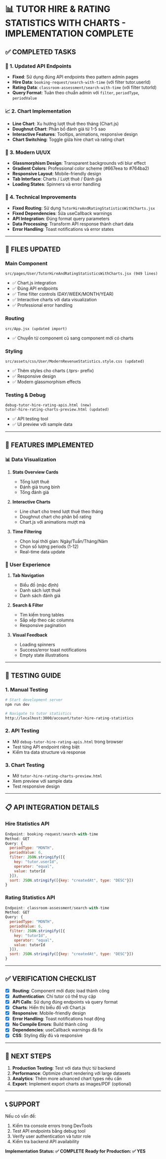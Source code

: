 # 📊 TUTOR HIRE & RATING STATISTICS WITH CHARTS - IMPLEMENTATION COMPLETE

## ✅ **COMPLETED TASKS**

### 🔄 **1. Updated API Endpoints**

- **Fixed**: Sử dụng đúng API endpoints theo pattern admin pages
- **Hire Data**: `booking-request/search-with-time` (với filter tutor.userId)
- **Rating Data**: `classroom-assessment/search-with-time` (với filter tutorId)
- **Query Format**: Tuân theo chuẩn admin với `filter`, `periodType`, `periodValue`

### 📈 **2. Chart Implementation**

- **Line Chart**: Xu hướng lượt thuê theo tháng (Chart.js)
- **Doughnut Chart**: Phân bổ đánh giá từ 1-5 sao
- **Interactive Features**: Tooltips, animations, responsive design
- **Chart Switching**: Toggle giữa hire chart và rating chart

### 🎨 **3. Modern UI/UX**

- **Glassmorphism Design**: Transparent backgrounds với blur effect
- **Gradient Colors**: Professional color scheme (#667eea to #764ba2)
- **Responsive Layout**: Mobile-friendly design
- **Tab Interface**: Charts / Lượt thuê / Đánh giá
- **Loading States**: Spinners và error handling

### 🔧 **4. Technical Improvements**

- **Fixed Routing**: Sử dụng `TutorHireAndRatingStatisticsWithCharts.jsx`
- **Fixed Dependencies**: Sửa useCallback warnings
- **API Integration**: Đúng format query parameters
- **Data Processing**: Transform API response thành chart data
- **Error Handling**: Toast notifications và error states

---

## 📁 **FILES UPDATED**

### **Main Component**

```
src/pages/User/TutorHireAndRatingStatisticsWithCharts.jsx (949 lines)
```

- ✅ Chart.js integration
- ✅ Đúng API endpoints
- ✅ Time filter controls (DAY/WEEK/MONTH/YEAR)
- ✅ Interactive charts với data visualization
- ✅ Professional error handling

### **Routing**

```
src/App.jsx (updated import)
```

- ✅ Chuyển từ component cũ sang component mới có charts

### **Styling**

```
src/assets/css/User/ModernRevenueStatistics.style.css (updated)
```

- ✅ Thêm styles cho charts (.tprs- prefix)
- ✅ Responsive design
- ✅ Modern glassmorphism effects

### **Testing & Debug**

```
debug-tutor-hire-rating-apis.html (new)
tutor-hire-rating-charts-preview.html (updated)
```

- ✅ API testing tool
- ✅ UI preview với sample data

---

## 🚀 **FEATURES IMPLEMENTED**

### **📊 Data Visualization**

1. **Stats Overview Cards**

   - Tổng lượt thuê
   - Đánh giá trung bình
   - Tổng đánh giá

2. **Interactive Charts**

   - Line chart cho trend lượt thuê theo tháng
   - Doughnut chart cho phân bổ rating
   - Chart.js với animations mượt mà

3. **Time Filtering**
   - Chọn loại thời gian: Ngày/Tuần/Tháng/Năm
   - Chọn số lượng periods (1-12)
   - Real-time data update

### **🎯 User Experience**

1. **Tab Navigation**

   - Biểu đồ (mặc định)
   - Danh sách lượt thuê
   - Danh sách đánh giá

2. **Search & Filter**

   - Tìm kiếm trong tables
   - Sắp xếp theo các columns
   - Responsive pagination

3. **Visual Feedback**
   - Loading spinners
   - Success/error toast notifications
   - Empty state illustrations

---

## 🧪 **TESTING GUIDE**

### **1. Manual Testing**

```bash
# Start development server
npm run dev

# Navigate to tutor statistics
http://localhost:3000/account/tutor-hire-rating-statistics
```

### **2. API Testing**

- Mở `debug-tutor-hire-rating-apis.html` trong browser
- Test từng API endpoint riêng biệt
- Kiểm tra data structure và response

### **3. Chart Testing**

- Mở `tutor-hire-rating-charts-preview.html`
- Xem preview với sample data
- Test responsive design

---

## 📋 **API INTEGRATION DETAILS**

### **Hire Statistics API**

```javascript
Endpoint: booking-request/search-with-time
Method: GET
Query: {
  periodType: "MONTH",
  periodValue: 6,
  filter: JSON.stringify([{
    key: "tutor.userId",
    operator: "equal",
    value: tutorId
  }]),
  sort: JSON.stringify([{key: "createdAt", type: "DESC"}])
}
```

### **Rating Statistics API**

```javascript
Endpoint: classroom-assessment/search-with-time
Method: GET
Query: {
  periodType: "MONTH",
  periodValue: 6,
  filter: JSON.stringify([{
    key: "tutorId",
    operator: "equal",
    value: tutorId
  }]),
  sort: JSON.stringify([{key: "createdAt", type: "DESC"}])
}
```

---

## ✅ **VERIFICATION CHECKLIST**

- [x] **Routing**: Component mới được load thành công
- [x] **Authentication**: Chỉ tutor có thể truy cập
- [x] **API Calls**: Sử dụng đúng endpoints và query format
- [x] **Charts**: Hiển thị biểu đồ với Chart.js
- [x] **Responsive**: Mobile-friendly design
- [x] **Error Handling**: Toast notifications hoạt động
- [x] **No Compile Errors**: Build thành công
- [x] **Dependencies**: useCallback warnings đã fix
- [x] **CSS**: Styling đầy đủ và responsive

---

## 🎯 **NEXT STEPS**

1. **Production Testing**: Test với data thực từ backend
2. **Performance**: Optimize chart rendering với large datasets
3. **Analytics**: Thêm more advanced chart types nếu cần
4. **Export**: Implement export charts as images/PDF (optional)

---

## 📞 **SUPPORT**

Nếu có vấn đề:

1. Kiểm tra console errors trong DevTools
2. Test API endpoints bằng debug tool
3. Verify user authentication và tutor role
4. Kiểm tra backend API availability

**Implementation Status: ✅ COMPLETE**
**Ready for Production: ✅ YES**
